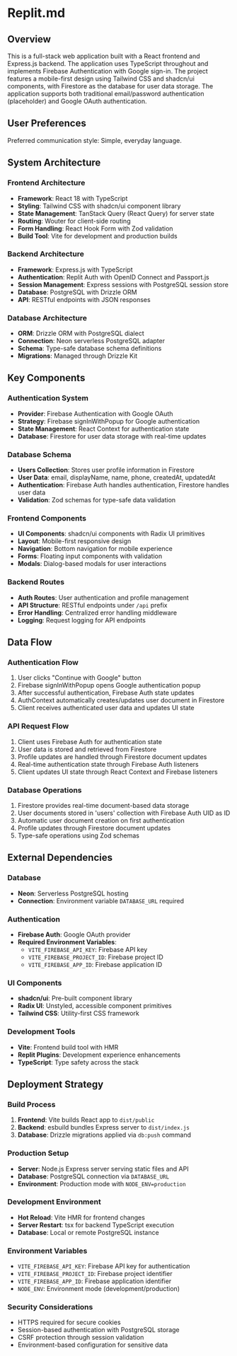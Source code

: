 # Replit.md

## Overview

This is a full-stack web application built with a React frontend and Express.js backend. The application uses TypeScript throughout and implements Firebase Authentication with Google sign-in. The project features a mobile-first design using Tailwind CSS and shadcn/ui components, with Firestore as the database for user data storage. The application supports both traditional email/password authentication (placeholder) and Google OAuth authentication.

## User Preferences

Preferred communication style: Simple, everyday language.

## System Architecture

### Frontend Architecture
- **Framework**: React 18 with TypeScript
- **Styling**: Tailwind CSS with shadcn/ui component library
- **State Management**: TanStack Query (React Query) for server state
- **Routing**: Wouter for client-side routing
- **Form Handling**: React Hook Form with Zod validation
- **Build Tool**: Vite for development and production builds

### Backend Architecture
- **Framework**: Express.js with TypeScript
- **Authentication**: Replit Auth with OpenID Connect and Passport.js
- **Session Management**: Express sessions with PostgreSQL session store
- **Database**: PostgreSQL with Drizzle ORM
- **API**: RESTful endpoints with JSON responses

### Database Architecture
- **ORM**: Drizzle ORM with PostgreSQL dialect
- **Connection**: Neon serverless PostgreSQL adapter
- **Schema**: Type-safe database schema definitions
- **Migrations**: Managed through Drizzle Kit

## Key Components

### Authentication System
- **Provider**: Firebase Authentication with Google OAuth
- **Strategy**: Firebase signInWithPopup for Google authentication
- **State Management**: React Context for authentication state
- **Database**: Firestore for user data storage with real-time updates

### Database Schema
- **Users Collection**: Stores user profile information in Firestore
- **User Data**: email, displayName, name, phone, createdAt, updatedAt
- **Authentication**: Firebase Auth handles authentication, Firestore handles user data
- **Validation**: Zod schemas for type-safe data validation

### Frontend Components
- **UI Components**: shadcn/ui components with Radix UI primitives
- **Layout**: Mobile-first responsive design
- **Navigation**: Bottom navigation for mobile experience
- **Forms**: Floating input components with validation
- **Modals**: Dialog-based modals for user interactions

### Backend Routes
- **Auth Routes**: User authentication and profile management
- **API Structure**: RESTful endpoints under `/api` prefix
- **Error Handling**: Centralized error handling middleware
- **Logging**: Request logging for API endpoints

## Data Flow

### Authentication Flow
1. User clicks "Continue with Google" button
2. Firebase signInWithPopup opens Google authentication popup
3. After successful authentication, Firebase Auth state updates
4. AuthContext automatically creates/updates user document in Firestore
5. Client receives authenticated user data and updates UI state

### API Request Flow
1. Client uses Firebase Auth for authentication state
2. User data is stored and retrieved from Firestore
3. Profile updates are handled through Firestore document updates
4. Real-time authentication state through Firebase Auth listeners
5. Client updates UI state through React Context and Firebase listeners

### Database Operations
1. Firestore provides real-time document-based data storage
2. User documents stored in 'users' collection with Firebase Auth UID as ID
3. Automatic user document creation on first authentication
4. Profile updates through Firestore document updates
5. Type-safe operations using Zod schemas

## External Dependencies

### Database
- **Neon**: Serverless PostgreSQL hosting
- **Connection**: Environment variable `DATABASE_URL` required

### Authentication
- **Firebase Auth**: Google OAuth provider
- **Required Environment Variables**:
  - `VITE_FIREBASE_API_KEY`: Firebase API key
  - `VITE_FIREBASE_PROJECT_ID`: Firebase project ID
  - `VITE_FIREBASE_APP_ID`: Firebase application ID

### UI Components
- **shadcn/ui**: Pre-built component library
- **Radix UI**: Unstyled, accessible component primitives
- **Tailwind CSS**: Utility-first CSS framework

### Development Tools
- **Vite**: Frontend build tool with HMR
- **Replit Plugins**: Development experience enhancements
- **TypeScript**: Type safety across the stack

## Deployment Strategy

### Build Process
1. **Frontend**: Vite builds React app to `dist/public`
2. **Backend**: esbuild bundles Express server to `dist/index.js`
3. **Database**: Drizzle migrations applied via `db:push` command

### Production Setup
- **Server**: Node.js Express server serving static files and API
- **Database**: PostgreSQL connection via `DATABASE_URL`
- **Environment**: Production mode with `NODE_ENV=production`

### Development Environment
- **Hot Reload**: Vite HMR for frontend changes
- **Server Restart**: tsx for backend TypeScript execution
- **Database**: Local or remote PostgreSQL instance

### Environment Variables
- `VITE_FIREBASE_API_KEY`: Firebase API key for authentication
- `VITE_FIREBASE_PROJECT_ID`: Firebase project identifier
- `VITE_FIREBASE_APP_ID`: Firebase application identifier
- `NODE_ENV`: Environment mode (development/production)

### Security Considerations
- HTTPS required for secure cookies
- Session-based authentication with PostgreSQL storage
- CSRF protection through session validation
- Environment-based configuration for sensitive data